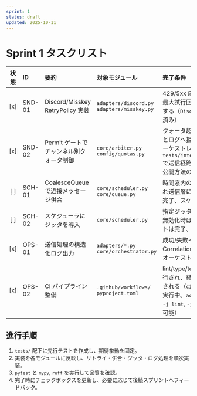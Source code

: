 ```yaml
---
sprint: 1
status: draft
updated: 2025-10-11
---
```


# Sprint 1 タスクリスト

| 状態 | ID | 要約 | 対象モジュール | 完了条件 | 先行着手テスト |
|:----:|:---|:-----|:---------------|:---------|:----------------|
| [x] | SND-01 | Discord/Misskey RetryPolicy 実装 | `adapters/discord.py`<br>`adapters/misskey.py` | 429/5xx 応答で指数バックオフを適用し、最大試行回数超過時に失敗イベントを記録する（`DiscordSender`/`MisskeySender` へ適用済み） | `tests/adapters/test_retry_policy.py`: 429, Retry-After, 5xx の再送シナリオ |
| [x] | SND-02 | Permit ゲートでチャンネル別クォータ制御 | `core/arbiter.py`<br>`config/quotas.py` | クォータ超過時に送信抑止し、メトリクスとログへ拒否理由を残す（PermitGate をオーケストレータへ統合し、`tests/integration/test_permit_bridge.py` で送信経路を検証済み。残課題: メトリクス公開方法の運用合意） | `tests/core/test_quota_gate.py`: 上限到達・リセット・許可ケース |
| [ ] | SCH-01 | CoalesceQueue で近接メッセージ併合 | `core/scheduler.py`<br>`core/queue.py` | 時間窓内のジョブが単一バッチにまとめられ送信層に渡される（`CoalesceQueue` 実装は完了、スケジューラ経路への本配線が残り） | `tests/core/test_coalesce_queue.py`: 時間窓・閾値・単発ケース |
| [ ] | SCH-02 | スケジューラにジッタを導入 | `core/scheduler.py` | 指定ジッタ範囲で送信時刻が分散し、設定無効化時は即時送信（`next_slot` 実装とテストは完了、実運用パラメータ調整が残課題） | `tests/core/test_scheduler_jitter.py`: オフセット計算と無効化切替 |
| [x] | OPS-01 | 送信処理の構造化ログ出力 | `adapters/*.py`<br>`core/orchestrator.py` | 成功/失敗イベントを JSON で出力し、Correlation ID を付与（`run_with_retry` とオーケストレータで稼働中） | `tests/core/test_structured_logging.py`: ログフォーマット・エラー経路 |
| [x] | OPS-02 | CI パイプライン整備 | `.github/workflows/`<br>`pyproject.toml` | lint/type/test の各ジョブが PR 時に自動実行され、結果がステータスチェックへ連携される（`ci.yml` で `ruff`・`mypy`・`pytest` を実行中。`act -W .github/workflows/ci.yml -j lint`, `-j type`, `-j test` でローカル検証可能） | `act -W .github/workflows/ci.yml -j lint`, `act -W .github/workflows/ci.yml -j type`, `act -W .github/workflows/ci.yml -j test` |

## 進行手順
1. `tests/` 配下に先行テストを作成し、期待挙動を固定。
2. 実装を各モジュールに反映し、リトライ・併合・ジッタ・ログ処理を順次実装。
3. `pytest` と `mypy`, `ruff` を実行して品質を確認。
4. 完了時にチェックボックスを更新し、必要に応じて後続スプリントへフィードバック。
